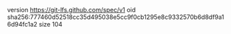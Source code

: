 version https://git-lfs.github.com/spec/v1
oid sha256:777460d52518cc35d495038e5cc9f0cb1295e8c9332570b6d8df9a16d94fc1a2
size 104
